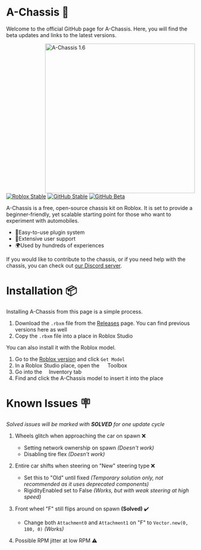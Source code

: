 # A-Chassis 🚗
Welcome to the official GitHub page for A-Chassis. Here, you will find the beta updates and links to the latest versions.

<img alt="A-Chassis 1.6" src="https://github.com/lisphm/A-Chassis/assets/116984726/fb71f6eb-64d4-4692-afe9-42fd7d8489ec" width="400px" align="right">

[![Roblox Stable](https://badgen.net/badge/Roblox%20Stable/1.6.3.4/blue?icon=https://upload.wikimedia.org/wikipedia/commons/6/6c/Roblox_Logo.svg)](https://create.roblox.com/store/asset/13999609938)
[![GitHub Stable](https://badgen.net/badge/GitHub%20Stable/1.6.3.4/blue?icon=github)](https://github.com/lisphm/A-Chassis/releases/tag/v1.6.3.4-stable)
[![GitHub Beta](https://badgen.net/badge/GitHub%20Beta/1.7%20Beta%203/purple?icon=github)](https://github.com/lisphm/A-Chassis/releases/tag/v1.7-beta.3)
 
A-Chassis is a free, open-source chassis kit on Roblox. It is set to provide a beginner-friendly, yet scalable starting point for those who want to experiment with automobiles.
&nbsp;

- 🔌Easy-to-use plugin system
- 💪Extensive user support
- 🌍Used by hundreds of experiences
&nbsp;

If you would like to contribute to the chassis, or if you need help with the chassis, you can check out [our Discord server](https://discord.gg/P2WXGe3U7E).

# Installation 📦
Installing A-Chassis from this page is a simple process.
1. Download the `.rbxm` file from the [Releases](https://github.com/lisphm/A-Chassis/releases) page. You can find previous versions here as well
2. Copy the `.rbxm` file into a place in Roblox Studio

You can also install it with the Roblox model.
1. Go to the [Roblox version](https://create.roblox.com/store/asset/13999609938) and click `Get Model`
2. In a Roblox Studio place, open the <img src="https://github.com/lisphm/A-Chassis/assets/116984726/10eaab8a-4970-4dc8-af49-bec5cada7e78" width="14px">
Toolbox
3. Go into the <img src="https://github.com/lisphm/A-Chassis/assets/116984726/e57ba175-4357-4a07-893c-a5397a39b062" width="14px">Inventory tab
4. Find and click the A-Chassis model to insert it into the place

# Known Issues 🪧
*Solved issues will be marked with **SOLVED** for one update cycle*
1. Wheels glitch when approaching the car on spawn ❌
    - Setting network ownership on spawn _(Doesn't work)_
    - Disabling tire flex _(Doesn't work)_

2. Entire car shifts when steering on "New" steering type ❌
    - Set this to "Old" until fixed _(Temporary solution only, not recommended as it uses deprecated components)_
    - RigidityEnabled set to False _(Works, but with weak steering at high speed)_
3. Front wheel "F" still flips around on spawn **(Solved)** ✔️
    - Change both `Attachment0` and `Attachment1` on "F" to `Vector.new(0, 180, 0)` _(Works)_
4. Possible RPM jitter at low RPM ⚠️
